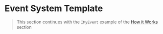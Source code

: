 # Event System Template

> This section continues with the `IMyEvent` example of the [How it Works](./how-it-works.md) section